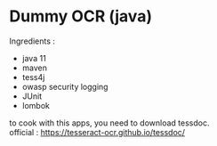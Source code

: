 # Dummy OCR (java)
Ingredients : 
<ul>
<li>java 11</li>
<li>maven</li>
<li>tess4j</li>
<li>owasp security logging</li>
<li>JUnit</li>
<li>lombok</li>
</ul>


to cook with this apps, you need to download tessdoc. <br/>
official : https://tesseract-ocr.github.io/tessdoc/

